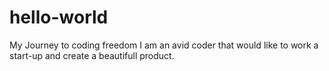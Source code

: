 # hello-world
My Journey to coding freedom
I am an avid coder that would like to work a start-up and create a beautifull product.

